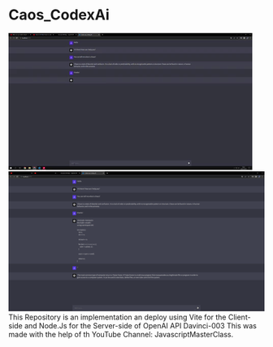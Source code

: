 # Caos_CodexAi
![](https://github.com/Kallenhard1/Caos_CodexAi/blob/main/assets/chat.gif)
![](https://github.com/Kallenhard1/Caos_CodexAi/blob/main/assets/01.png)
This Repository is an implementation an deploy using Vite for the Client-side and Node.Js for the Server-side of OpenAI API Davinci-003
This was made with the help of th YouTube Channel: JavascriptMasterClass.
